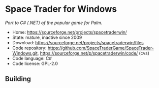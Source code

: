 # Space Trader for Windows

_Port to C# (.NET) of the popular game for Palm._

- Home: https://sourceforge.net/projects/spacetraderwin/
- State: mature, inactive since 2009
- Download: https://sourceforge.net/projects/spacetraderwin/files
- Code repository: https://github.com/SpaceTraderGame/SpaceTrader-Windows.git, https://sourceforge.net/p/spacetraderwin/code/ (cvs)
- Code language: C#
- Code license: GPL-2.0

## Building

